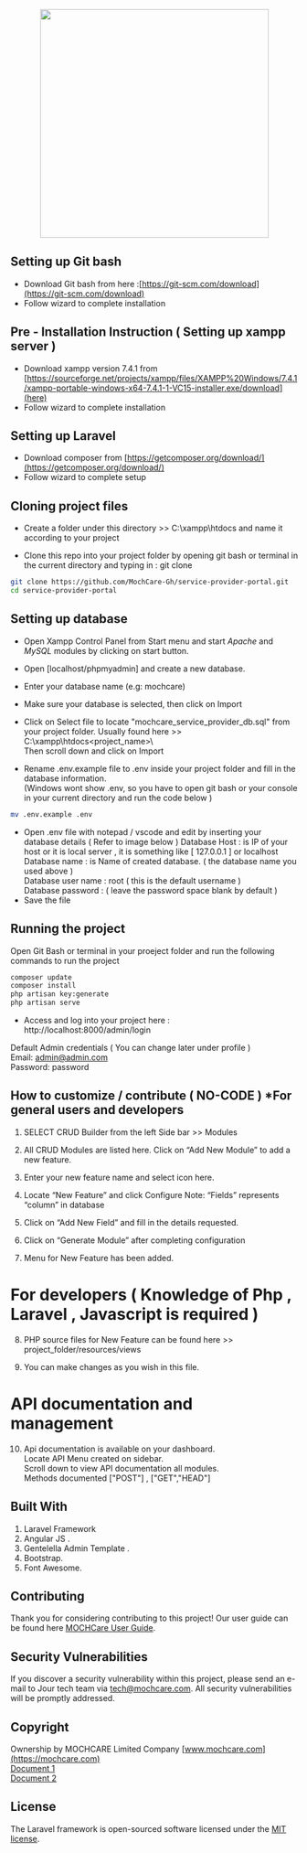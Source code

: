 <p align="center"><img src="https://mochcare.com/wp-content/uploads/2022/08/mochcare-logo-removebg-preview-300x83.png" width="400"></p>

##  Setting up Git bash 
- Download Git bash from here :[https://git-scm.com/download](https://git-scm.com/download)
- Follow wizard to complete installation

## Pre - Installation Instruction ( Setting up xampp server )
- Download xampp version 7.4.1 from [https://sourceforge.net/projects/xampp/files/XAMPP%20Windows/7.4.1/xampp-portable-windows-x64-7.4.1-1-VC15-installer.exe/download](here)
- Follow wizard to complete installation

##  Setting up Laravel 
- Download composer from [https://getcomposer.org/download/](https://getcomposer.org/download/)
- Follow wizard to complete setup


## Cloning project files
- Create a folder under this directory >> C:\xampp\htdocs and name it according to your project

- Clone this repo into your project folder by opening git bash or terminal  in the current directory and typing in : git clone 
```bash
git clone https://github.com/MochCare-Gh/service-provider-portal.git
cd service-provider-portal
```

## Setting up database
- Open Xampp Control Panel from Start menu and start *Apache* and *MySQL* modules by clicking on start button.

- Open [localhost/phpmyadmin] and create a new database.

- Enter your database name (e.g: mochcare)

- Make sure your database is selected, then click on Import 

- Click on Select file to locate "mochcare_service_provider_db.sql" from your project folder. Usually found here >> C:\xampp\htdocs\<project_name>\ <br /> 
Then scroll down and click on Import

- Rename .env.example file to .env inside your project folder and fill in the database information. <br />
(Windows wont show .env, so you have to open git bash or your console in your current directory and run the code below ) <br />
```bash
mv .env.example .env
```
- Open .env file with notepad / vscode and edit by inserting your database details ( Refer to image below )
  Database Host : is IP of your host or it is local server , it is something like [ 127.0.0.1 ] or localhost <br />
  Database name : is Name of created database. ( the database name you used above ) <br />
  Database user name : root ( this is the default username ) <br />
  Database password   : ( leave the password space blank by default ) <br />
- Save the file


## Running the project

Open Git Bash or terminal in your proeject folder and run the following commands to run the project <br />
```bash
composer update
composer install
php artisan key:generate
php artisan serve

```
- Access and log into your project here : http://localhost:8000/admin/login

Default Admin credentials ( You can change later under profile ) <br />
Email: admin@admin.com <br />
Password: password <br />

## How to customize / contribute ( NO-CODE ) *For general users and developers
 
1. SELECT CRUD Builder from the left Side bar >> Modules

2. All CRUD Modules are listed here. Click on “Add New Module” to add a new feature.

3. Enter your new feature name and select icon here.

4. Locate “New Feature” and click Configure
Note: “Fields” represents “column” in database
   
5. Click on “Add New Field” and fill in the details requested. 

6. Click on “Generate Module” after completing configuration

7. Menu for New Feature has been added.

# For developers ( Knowledge of Php , Laravel , Javascript is required )
8. PHP source files for New Feature can be found here >> project_folder/resources/views

9. You can make changes as you wish in this file.

# API documentation and management
10. Api documentation is available on your dashboard. <br />
Locate API Menu created on sidebar.<br />
Scroll down to view API documentation all modules. <br />
Methods documented ["POST"] , ["GET","HEAD"]

## Built With
1.	Laravel Framework 
2.	Angular JS .
3.	Gentelella Admin Template .
4.	Bootstrap.
5.	Font Awesome.

## Contributing

Thank you for considering contributing to this project! Our user guide can be found here [MOCHCare User Guide](https://mochcare.gitbook.io/product-docs/59ojkfJv1gOmOLD9PiZD/).

## Security Vulnerabilities

If you discover a security vulnerability within this project, please send an e-mail to Jour tech team via [tech@mochcare.com](mailto:tech@mochcare.com). All security vulnerabilities will be promptly addressed.

## Copyright
Ownership by MOCHCARE Limited Company
[www.mochcare.com](https://mochcare.com) <br />
[Document 1](https://github.com/MochCare-Gh/service-provider-portal/blob/main/CERT%20OF%20INCOPORATION.pdf) <br />
[Document 2](https://github.com/MochCare-Gh/service-provider-portal/blob/main/OWNERSHIP%20PROFILE.pdf)

## License

The Laravel framework is open-sourced software licensed under the [MIT license](https://opensource.org/licenses/MIT).
